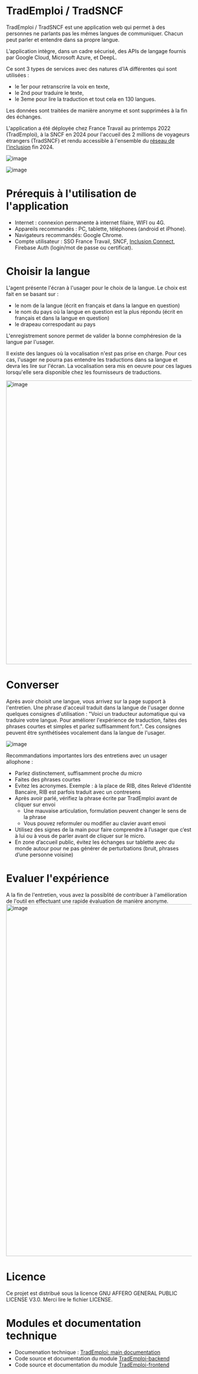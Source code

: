 # TradEmploi / TradSNCF
TradEmploi / TradSNCF est une application web qui permet à des personnes ne parlants pas les mêmes langues de communiquer. Chacun peut parler et entendre dans sa propre langue. 

L’application intègre, dans un cadre sécurisé, des APIs de langage fournis par Google Cloud, Microsoft Azure, et DeepL. 

Ce sont 3 types de services avec des natures d’IA différentes qui sont utilisées : 
- le 1er pour retranscrire la voix en texte, 
- le 2nd pour traduire le texte,
- le 3eme pour lire la traduction et tout cela en 130 langues.

Les données sont traitées de manière anonyme et sont supprimées à la fin des échanges.

L'application a été déployée chez France Travail au printemps 2022 (TradEmploi), à la SNCF en 2024 pour l'accueil des 2 millions de voyageurs étrangers (TradSNCF) et rendu accessible à l'ensemble du [réseau de l'inclusion](https://inclusion.beta.gouv.fr/nos-services/inclusion-connect/) fin 2024.

![image](https://github.com/akourlaiev/TradEmploi/assets/20724274/e0719c08-607d-459b-8885-fdd6560d00de)

![image](https://github.com/user-attachments/assets/07e6680b-1af0-4dab-9af6-4d111e5cec2f)

# Prérequis à l'utilisation de l'application
- Internet : connexion permanente à internet filaire, WIFI ou 4G.
- Appareils recommandés : PC, tablette, téléphones (android et iPhone).
- Navigateurs recommandés: Google Chrome.               
- Compte utilisateur : SSO France Travail, SNCF, [Inclusion Connect](https://inclusion.beta.gouv.fr/nos-services/inclusion-connect/), Firebase Auth (login/mot de passe ou certificat).

# Choisir la langue 
L'agent présente l'écran à l'usager pour le choix de la langue. Le choix est fait en se basant sur : 
- le nom de la langue (écrit en français et dans la langue en question)
- le nom du pays où la langue en question est la plus répondu (écrit en français et dans la langue en question)
- le drapeau correspodant au pays

L'enregistrement sonore permet de valider la bonne comphéresion de la langue par l'usager.

Il existe des langues où la vocalisation n'est pas prise en charge. Pour ces cas, l'usager ne pourra pas entendre les traductions dans sa langue et devra les lire sur l'écran. La vocalisation sera mis en oeuvre pour ces lagues lorsqu'elle sera disponible chez les fournisseurs de traductions.

<img width="770" alt="image" src="https://github.com/user-attachments/assets/8dfc4b6b-a3d9-4afc-a669-6e5acd4b0272">
  
# Converser
Après avoir choisit une langue, vous arrivez sur la page support à l'entretien. Une phrase d'acceuil traduit dans la langue de l'usager donne quelques consignes d'utilisation : "Voici un traducteur automatique qui va traduire votre langue. Pour améliorer l'expérience de traduction, faites des phrases courtes et simples et parlez suffisamment fort.". Ces consignes peuvent être synthétisées vocalement dans la langue de l'usager.

![image](https://github.com/user-attachments/assets/5a03ce01-7384-48af-9c60-eb9ad6211ca4)

Recommandations importantes lors des entretiens avec un usager allophone :
- Parlez distinctement, suffisamment proche du micro
- Faites des phrases courtes
- Evitez les acronymes. Exemple : à la place de RIB, dites Relevé d’Identité Bancaire, RIB est parfois traduit avec un contresens
- Après avoir parlé, vérifiez la phrase écrite par TradEmploi avant de cliquer sur envoi
    - Une mauvaise articulation, formulation peuvent changer le sens de la phrase
    - Vous pouvez reformuler ou modifier au clavier avant envoi
- Utilisez des signes de la main pour faire comprendre à l’usager que c’est à lui ou à vous de parler avant de cliquer sur le micro.
- En zone d’accueil public, évitez les échanges sur tablette avec du monde autour pour ne pas générer de perturbations (bruit, phrases d’une personne voisine)

# Evaluer l'expérience
A la fin de l'entretien, vous avez la possiblité de contribuer à l'amélioration de l'outil en effectuant une rapide évaluation de manière anonyme.
<img width="955" alt="image" src="https://github.com/user-attachments/assets/022b0a81-12f2-4ad4-8d19-4247cba31670">

# Licence
Ce projet est distribué sous la licence GNU AFFERO GENERAL PUBLIC LICENSE V3.0. Merci lire le fichier LICENSE.

# Modules et documentation technique
- Documenation technique : [TradEmploi: main documentation](docs/documentation.md)
- Code source et documentation du module [TradEmploi-backend](https://github.com/OSS-Pole-Emploi/TradEmploi-BackEnd.git)
- Code source et documentation du module [TradEmploi-frontend](https://github.com/OSS-Pole-Emploi/TradEmploi-FrontEnd.git)
